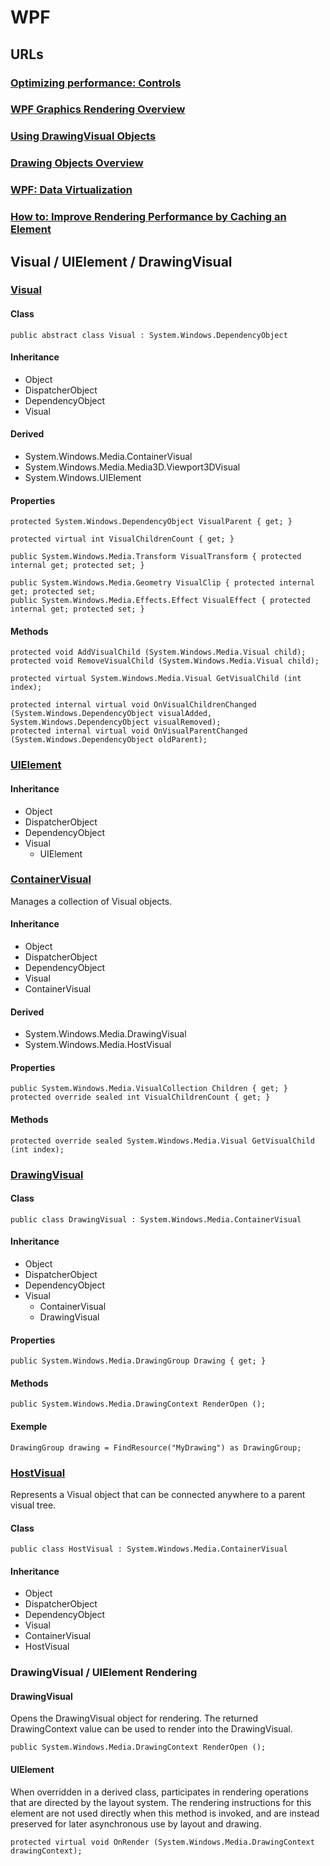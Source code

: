 # WPF

## URLs

### [Optimizing performance: Controls](https://docs.microsoft.com/en-us/dotnet/desktop/wpf/advanced/optimizing-performance-controls?view=netframeworkdesktop-4.8)

### [WPF Graphics Rendering Overview](https://docs.microsoft.com/en-us/dotnet/desktop/wpf/graphics-multimedia/wpf-graphics-rendering-overview?view=netframeworkdesktop-4.8)
### [Using DrawingVisual Objects](https://docs.microsoft.com/en-us/dotnet/desktop/wpf/graphics-multimedia/using-drawingvisual-objects?view=netframeworkdesktop-4.8)

### [Drawing Objects Overview](https://docs.microsoft.com/en-us/dotnet/desktop/wpf/graphics-multimedia/drawing-objects-overview?view=netframeworkdesktop-4.8)

### [WPF: Data Virtualization](https://www.codeproject.com/Articles/34405/WPF-Data-Virtualization)

### [How to: Improve Rendering Performance by Caching an Element](https://docs.microsoft.com/en-us/dotnet/desktop/wpf/graphics-multimedia/how-to-improve-rendering-performance-by-caching-an-element?view=netframeworkdesktop-4.8)

## Visual / UIElement / DrawingVisual

### [Visual](https://docs.microsoft.com/en-us/dotnet/api/system.windows.media.visual?view=windowsdesktop-6.0)

#### Class

	public abstract class Visual : System.Windows.DependencyObject

#### Inheritance

- Object
- DispatcherObject
- DependencyObject
- Visual

#### Derived

- System.Windows.Media.ContainerVisual
- System.Windows.Media.Media3D.Viewport3DVisual
- System.Windows.UIElement

#### Properties

	protected System.Windows.DependencyObject VisualParent { get; }

	protected virtual int VisualChildrenCount { get; }

	public System.Windows.Media.Transform VisualTransform { protected internal get; protected set; }

	public System.Windows.Media.Geometry VisualClip { protected internal get; protected set; 
	public System.Windows.Media.Effects.Effect VisualEffect { protected internal get; protected set; }

#### Methods

	protected void AddVisualChild (System.Windows.Media.Visual child);
	protected void RemoveVisualChild (System.Windows.Media.Visual child);

	protected virtual System.Windows.Media.Visual GetVisualChild (int index);

	protected internal virtual void OnVisualChildrenChanged (System.Windows.DependencyObject visualAdded, System.Windows.DependencyObject visualRemoved);
	protected internal virtual void OnVisualParentChanged (System.Windows.DependencyObject oldParent);


### [UIElement](https://docs.microsoft.com/en-us/dotnet/api/system.windows.uielement?view=windowsdesktop-6.0)

#### Inheritance

- Object
- DispatcherObject
- DependencyObject
- Visual
  - UIElement


### [ContainerVisual](https://docs.microsoft.com/en-us/dotnet/api/system.windows.media.containervisual?view=windowsdesktop-6.0)

Manages a collection of Visual objects.

#### Inheritance

- Object
- DispatcherObject
- DependencyObject
- Visual
- ContainerVisual

#### Derived

- System.Windows.Media.DrawingVisual
- System.Windows.Media.HostVisual

#### Properties

	public System.Windows.Media.VisualCollection Children { get; }
	protected override sealed int VisualChildrenCount { get; }

#### Methods

	protected override sealed System.Windows.Media.Visual GetVisualChild (int index);


### [DrawingVisual](https://docs.microsoft.com/en-us/dotnet/api/system.windows.media.drawingvisual?view=windowsdesktop-6.0)

#### Class

	public class DrawingVisual : System.Windows.Media.ContainerVisual

#### Inheritance

- Object
- DispatcherObject
- DependencyObject
- Visual
  - ContainerVisual
  - DrawingVisual

#### Properties

	public System.Windows.Media.DrawingGroup Drawing { get; }

#### Methods

	public System.Windows.Media.DrawingContext RenderOpen ();

#### Exemple

	DrawingGroup drawing = FindResource("MyDrawing") as DrawingGroup; 


### [HostVisual](https://docs.microsoft.com/en-us/dotnet/api/system.windows.media.hostvisual?view=windowsdesktop-6.0)

Represents a Visual object that can be connected anywhere to a parent visual tree.

#### Class

	public class HostVisual : System.Windows.Media.ContainerVisual

#### Inheritance

- Object
- DispatcherObject
- DependencyObject
- Visual
- ContainerVisual
- HostVisual




### DrawingVisual / UIElement Rendering

#### DrawingVisual

Opens the DrawingVisual object for rendering. The returned DrawingContext value can be used to render into the DrawingVisual.

	public System.Windows.Media.DrawingContext RenderOpen ();

#### UIElement

When overridden in a derived class, participates in rendering operations that are directed by the 
layout system. The rendering instructions for this element are not used directly when this method 
is invoked, and are instead preserved for later asynchronous use by layout and drawing.

	protected virtual void OnRender (System.Windows.Media.DrawingContext drawingContext);

